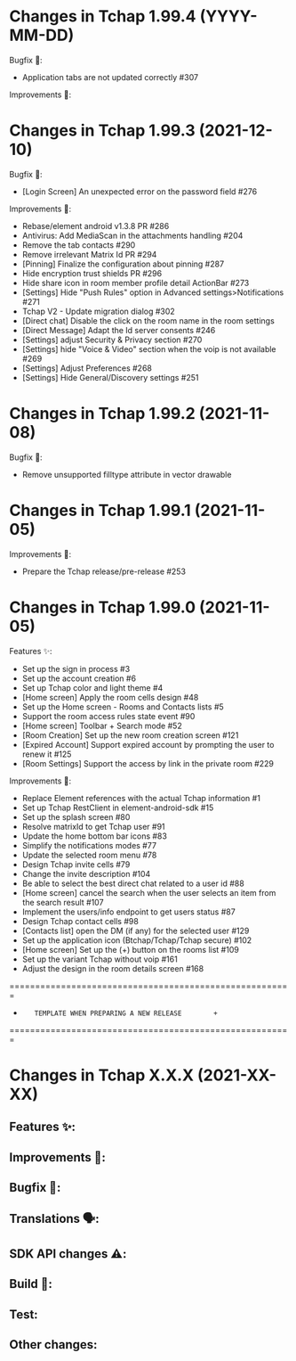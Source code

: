 Changes in Tchap 1.99.4 (YYYY-MM-DD)
===================================================

Bugfix 🐛:
 - Application tabs are not updated correctly #307

Improvements 🙌:

Changes in Tchap 1.99.3 (2021-12-10)
===================================================

Bugfix 🐛:
 - [Login Screen] An unexpected error on the password field #276

Improvements 🙌:
 - Rebase/element android v1.3.8 PR #286
 - Antivirus: Add MediaScan in the attachments handling #204
 - Remove the tab contacts #290
 - Remove irrelevant Matrix Id PR #294
 - [Pinning] Finalize the configuration about pinning #287
 - Hide encryption trust shields PR #296
 - Hide share icon in room member profile detail ActionBar #273
 - [Settings] Hide "Push Rules" option in Advanced settings>Notifications #271
 - Tchap V2 - Update migration dialog #302
 - [Direct chat] Disable the click on the room name in the room settings
 - [Direct Message] Adapt the Id server consents #246
 - [Settings] adjust Security & Privacy section #270
 - [Settings] hide "Voice & Video" section when the voip is not available #269
 - [Settings] Adjust Preferences #268
 - [Settings] Hide General/Discovery settings #251

Changes in Tchap 1.99.2 (2021-11-08)
===================================================

Bugfix 🐛:
 - Remove unsupported filltype attribute in vector drawable

Changes in Tchap 1.99.1 (2021-11-05)
===================================================

Improvements 🙌:
 - Prepare the Tchap release/pre-release #253

Changes in Tchap 1.99.0 (2021-11-05)
===================================================

Features ✨:
 - Set up the sign in process #3
 - Set up the account creation #6
 - Set up Tchap color and light theme #4
 - [Home screen] Apply the room cells design #48
 - Set up the Home screen - Rooms and Contacts lists #5
 - Support the room access rules state event #90
 - [Home screen] Toolbar + Search mode #52
 - [Room Creation] Set up the new room creation screen #121
 - [Expired Account] Support expired account by prompting the user to renew it #125
 - [Room Settings] Support the access by link in the private room #229

Improvements 🙌:
 - Replace Element references with the actual Tchap information #1
 - Set up Tchap RestClient in element-android-sdk #15
 - Set up the splash screen #80
 - Resolve matrixId to get Tchap user #91
 - Update the home bottom bar icons #83
 - Simplify the notifications modes #77
 - Update the selected room menu #78
 - Design Tchap invite cells #79
 - Change the invite description #104
 - Be able to select the best direct chat related to a user id #88
 - [Home screen] cancel the search when the user selects an item from the search result #107
 - Implement the users/info endpoint to get users status #87
 - Design Tchap contact cells #98
 - [Contacts list] open the DM (if any) for the selected user #129
 - Set up the application icon (Btchap/Tchap/Tchap secure) #102
 - [Home screen] Set up the (+) button on the rooms list #109
 - Set up the variant Tchap without voip #161
 - Adjust the design in the room details screen #168


=======================================================
+        TEMPLATE WHEN PREPARING A NEW RELEASE        +
=======================================================


Changes in Tchap X.X.X (2021-XX-XX)
===================================================

Features ✨:
 -

Improvements 🙌:
 -

Bugfix 🐛:
 -

Translations 🗣:
 -

SDK API changes ⚠️:
 - 

Build 🧱:
 -

Test:
 -

Other changes:
 -
